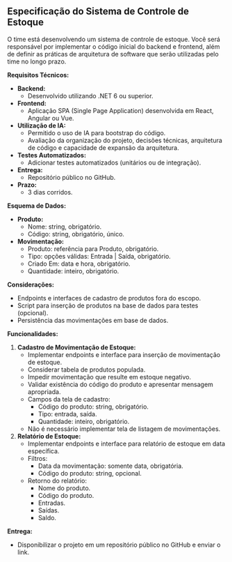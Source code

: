 ## Especificação do Sistema de Controle de Estoque

O time está desenvolvendo um sistema de controle de estoque. Você será responsável por implementar o código inicial do backend e frontend, além de definir as práticas de arquitetura de software que serão utilizadas pelo time no longo prazo.

**Requisitos Técnicos:**

- **Backend:**
  - Desenvolvido utilizando .NET 6 ou superior.
- **Frontend:**
  - Aplicação SPA (Single Page Application) desenvolvida em React, Angular ou Vue.
- **Utilização de IA:**
  - Permitido o uso de IA para bootstrap do código.
  - Avaliação da organização do projeto, decisões técnicas, arquitetura de código e capacidade de expansão da arquitetura.
- **Testes Automatizados:**
  - Adicionar testes automatizados (unitários ou de integração).
- **Entrega:**
  - Repositório público no GitHub.
- **Prazo:**
  - 3 dias corridos.

**Esquema de Dados:**

- **Produto:**
  - Nome: string, obrigatório.
  - Código: string, obrigatório, único.
- **Movimentação:**
  - Produto: referência para Produto, obrigatório.
  - Tipo: opções válidas: Entrada | Saída, obrigatório.
  - Criado Em: data e hora, obrigatório.
  - Quantidade: inteiro, obrigatório.

**Considerações:**

- Endpoints e interfaces de cadastro de produtos fora do escopo.
- Script para inserção de produtos na base de dados para testes (opcional).
- Persistência das movimentações em base de dados.

**Funcionalidades:**

1.  **Cadastro de Movimentação de Estoque:**
    - Implementar endpoints e interface para inserção de movimentação de estoque.
    - Considerar tabela de produtos populada.
    - Impedir movimentação que resulte em estoque negativo.
    - Validar existência do código do produto e apresentar mensagem apropriada.
    - Campos da tela de cadastro:
      - Código do produto: string, obrigatório.
      - Tipo: entrada, saída.
      - Quantidade: inteiro, obrigatório.
    - Não é necessário implementar tela de listagem de movimentações.
2.  **Relatório de Estoque:**
    - Implementar endpoints e interface para relatório de estoque em data específica.
    - Filtros:
      - Data da movimentação: somente data, obrigatória.
      - Código do produto: string, opcional.
    - Retorno do relatório:
      - Nome do produto.
      - Código do produto.
      - Entradas.
      - Saídas.
      - Saldo.

**Entrega:**

- Disponibilizar o projeto em um repositório público no GitHub e enviar o link.
